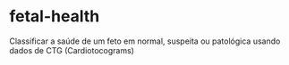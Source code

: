 # fetal-health
Classificar a saúde de um feto em normal, suspeita ou patológica usando dados de CTG (Cardiotocograms)
